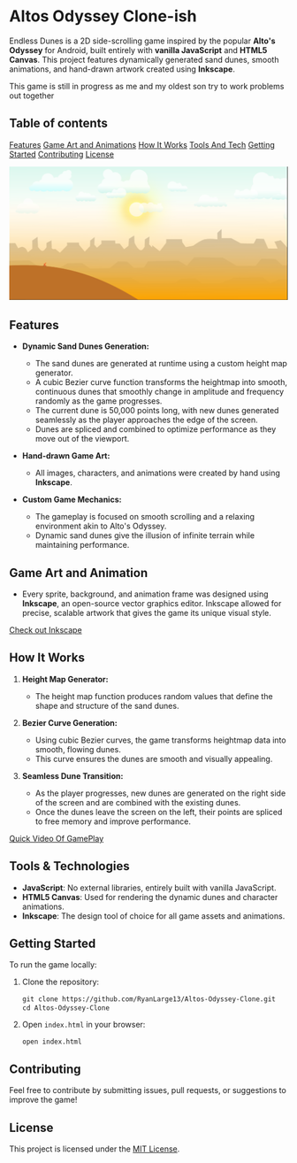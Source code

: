 # Altos Odyssey Clone-ish

Endless Dunes is a 2D side-scrolling game inspired by the popular **Alto's Odyssey** for Android, built entirely with **vanilla JavaScript** and **HTML5 Canvas**. This project features dynamically generated sand dunes, smooth animations, and hand-drawn artwork created using **Inkscape**.

This game is still in progress as me and my oldest son try to work problems out together

## Table of contents

[Features](#features)
[Game Art and Animations](#game-art-and-animation)
[How It Works](#how-it-works)
[Tools And Tech](#tools--technologies)
[Getting Started](#getting-started)
[Contributing](#contributing)
[License](#license)

<img src="/assets/Altos-Odyssey-Game.png" alt="game-play" />

## Features

- **Dynamic Sand Dunes Generation:**

  - The sand dunes are generated at runtime using a custom height map generator.
  - A cubic Bezier curve function transforms the heightmap into smooth, continuous dunes that smoothly change in amplitude and frequency randomly as the game progresses.
  - The current dune is 50,000 points long, with new dunes generated seamlessly as the player approaches the edge of the screen.
  - Dunes are spliced and combined to optimize performance as they move out of the viewport.

- **Hand-drawn Game Art:**
  - All images, characters, and animations were created by hand using **Inkscape**.
- **Custom Game Mechanics:**
  - The gameplay is focused on smooth scrolling and a relaxing environment akin to Alto's Odyssey.
  - Dynamic sand dunes give the illusion of infinite terrain while maintaining performance.

## Game Art and Animation

- Every sprite, background, and animation frame was designed using **Inkscape**, an open-source vector graphics editor. Inkscape allowed for precise, scalable artwork that gives the game its unique visual style.

[Check out Inkscape](https://inkscape.org/)

## How It Works

1. **Height Map Generator:**

   - The height map function produces random values that define the shape and structure of the sand dunes.

2. **Bezier Curve Generation:**

   - Using cubic Bezier curves, the game transforms heightmap data into smooth, flowing dunes.
   - This curve ensures the dunes are smooth and visually appealing.

3. **Seamless Dune Transition:**
   - As the player progresses, new dunes are generated on the right side of the screen and are combined with the existing dunes.
   - Once the dunes leave the screen on the left, their points are spliced to free memory and improve performance.

[Quick Video Of GamePlay](/assets/Game-Play.webm)

## Tools & Technologies

- **JavaScript**: No external libraries, entirely built with vanilla JavaScript.
- **HTML5 Canvas**: Used for rendering the dynamic dunes and character animations.
- **Inkscape**: The design tool of choice for all game assets and animations.

## Getting Started

To run the game locally:

1. Clone the repository:

   ```
   git clone https://github.com/RyanLarge13/Altos-Odyssey-Clone.git
   cd Altos-Odyssey-Clone
   ```

2. Open `index.html` in your browser:

   ```
   open index.html
   ```

## Contributing

Feel free to contribute by submitting issues, pull requests, or suggestions to improve the game!

## License

This project is licensed under the [MIT License](LICENSE).
